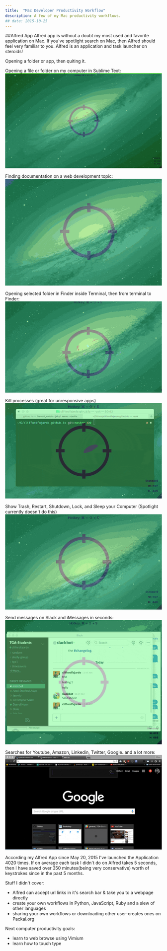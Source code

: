 ```yaml
---
title:  "Mac Developer Productivity Workflow"
description: A few of my Mac productivity workflows.
## date: 2015-10-25
---
```



##Alfred App
Alfred app is without a doubt my most used and favorite application on Mac. If you've spotlight search
on Mac, then Alfred should feel very familiar to you. Alfred is an application and task launcher on
steroids!


Opening a folder or app, then quiting it.


Opening a file or folder on my computer in Sublime Text:
![events-0](/assets/images/posts/003m.gif)

Finding documentation on a web development topic:
![events-0](/assets/images/posts/004m.gif)

Opening selected folder in Finder inside Terminal, then from terminal to Finder:
![events-0](/assets/images/posts/005m.gif)


Kill processes (great for unresponsive apps)
![events-0](/assets/images/posts/006m.gif)



Show Trash, Restart, Shutdown, Lock, and Sleep your Computer (Spotlight currently doesn't do this)
![events-0](/assets/images/posts/007m.gif)

Send messages on Slack and iMessages in seconds:
![events-0](/assets/images/posts/008m.gif)


Searches for Youtube, Amazon, Linkedin, Twitter, Google..and a lot more:
![events-0](/assets/images/posts/009m.gif)


According my Alfred App since May 20, 2015 I've launched the Application 4020 times. If on average each task I didn't do on Alfred takes 5 seconds,
then I have saved over 350 minutes(being very conservative) worth of keystrokes since in the past 5 months. 

Stuff I didn't cover:

- Alfred can accept url links in it's search bar & take you to a webpage directly
- create your own workflows in Python, JavaScript, Ruby and a slew of other languages
- sharing your own workflows or downloading other user-creates ones on Packal.org


Next computer productivity goals:

- learn to web browse using Vimium
- learn how to touch type


